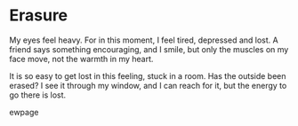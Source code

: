 # Erasure

My eyes feel heavy. For in this moment, I feel tired, depressed and lost. A friend says something encouraging, and I smile, but only the muscles on my face move, not the warmth in my heart.

It is so easy to get lost in this feeling, stuck in a room. Has the outside been erased? I see it through my window, and I can reach for it, but the energy to go there is lost.


ewpage


